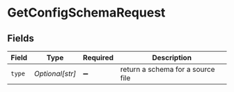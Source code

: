 # GetConfigSchemaRequest


## Fields

| Field                             | Type                              | Required                          | Description                       |
| --------------------------------- | --------------------------------- | --------------------------------- | --------------------------------- |
| `type`                            | *Optional[str]*                   | :heavy_minus_sign:                | return a schema for a source file |